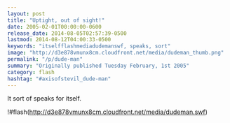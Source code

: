 ```yaml
---
layout: post
title: "Uptight, out of sight!"
date: 2005-02-01T00:00:00-0600
release_date: 2014-08-05T02:57:39-0500
lastmod: 2014-08-12T04:00:33-0500
keywords: "itselfflashmediadudemanswf, speaks, sort"
image: "http://d3e878vmunx8cm.cloudfront.net/media/dudeman_thumb.png"
permalink: "/p/dude-man"
summary: "Originally published Tuesday February, 1st 2005"
category: flash
hashtag: "#axisofstevil_dude-man"
---
```


It sort of speaks for itself.

!#flash(http://d3e878vmunx8cm.cloudfront.net/media/dudeman.swf)

